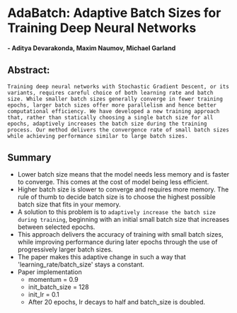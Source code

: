# AdaBatch: Adaptive Batch Sizes for Training Deep Neural Networks
#### - Aditya Devarakonda, Maxim Naumov, Michael Garland

## Abstract: 
    Training deep neural networks with Stochastic Gradient Descent, or its variants, requires careful choice of both learning rate and batch size. While smaller batch sizes generally converge in fewer training epochs, larger batch sizes offer more parallelism and hence better computational efficiency. We have developed a new training approach that, rather than statically choosing a single batch size for all epochs, adaptively increases the batch size during the training process. Our method delivers the convergence rate of small batch sizes while achieving performance similar to large batch sizes.

## Summary
- Lower batch size means that the model needs less memory and is faster to converge. This comes at the cost of model being less efficient.
- Higher batch size is slower to converge and requires more memory. The rule of thumb to decide batch size is to choose the highest possible batch size that fits in your memory. 
- A solution to this problem is to `adaptively increase the batch size during training`, beginning with an initial small batch size that increases between selected epochs.
- This approach delivers the accuracy of training with small batch sizes, while improving performance during later epochs through the use of  progressively larger batch sizes.
- The paper makes this adaptive change in such a way that 'learning_rate/batch_size' stays a constant.
- Paper implementation
  - momentum = 0.9
  - init_batch_size = 128
  - init_lr = 0.1
  - After 20 epochs, lr decays to half and batch_size is doubled.